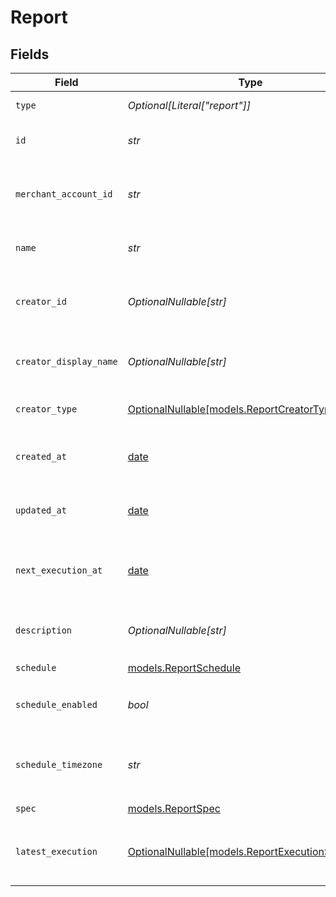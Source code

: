 # Report


## Fields

| Field                                                                                  | Type                                                                                   | Required                                                                               | Description                                                                            | Example                                                                                |
| -------------------------------------------------------------------------------------- | -------------------------------------------------------------------------------------- | -------------------------------------------------------------------------------------- | -------------------------------------------------------------------------------------- | -------------------------------------------------------------------------------------- |
| `type`                                                                                 | *Optional[Literal["report"]]*                                                          | :heavy_minus_sign:                                                                     | Always `report`.                                                                       | report                                                                                 |
| `id`                                                                                   | *str*                                                                                  | :heavy_check_mark:                                                                     | The unique ID for the report.                                                          | a1b2c3d4-5678-90ab-cdef-1234567890ab                                                   |
| `merchant_account_id`                                                                  | *str*                                                                                  | :heavy_check_mark:                                                                     | The merchant account ID this report belongs to.                                        | merchant-account-12345                                                                 |
| `name`                                                                                 | *str*                                                                                  | :heavy_check_mark:                                                                     | The name of the report.                                                                | Monthly Transaction Report                                                             |
| `creator_id`                                                                           | *OptionalNullable[str]*                                                                | :heavy_minus_sign:                                                                     | The ID of the user who created the report.                                             | d290f1ee-6c54-4b01-90e6-d701748f0851                                                   |
| `creator_display_name`                                                                 | *OptionalNullable[str]*                                                                | :heavy_minus_sign:                                                                     | The display name of the report creator.                                                | Jane Doe                                                                               |
| `creator_type`                                                                         | [OptionalNullable[models.ReportCreatorType]](../models/reportcreatortype.md)           | :heavy_minus_sign:                                                                     | The type of the report creator.                                                        | user                                                                                   |
| `created_at`                                                                           | [date](https://docs.python.org/3/library/datetime.html#date-objects)                   | :heavy_check_mark:                                                                     | The date this report was created at.                                                   | 2024-05-30T12:34:56.000Z                                                               |
| `updated_at`                                                                           | [date](https://docs.python.org/3/library/datetime.html#date-objects)                   | :heavy_check_mark:                                                                     | The date this report was last updated.                                                 | 2024-05-30T13:00:00.000Z                                                               |
| `next_execution_at`                                                                    | [date](https://docs.python.org/3/library/datetime.html#date-objects)                   | :heavy_minus_sign:                                                                     | The next scheduled execution time for the report.                                      | 2024-06-01T00:00:00.000Z                                                               |
| `description`                                                                          | *OptionalNullable[str]*                                                                | :heavy_minus_sign:                                                                     | A description of the report.                                                           | Monthly transaction summary for May 2024.                                              |
| `schedule`                                                                             | [models.ReportSchedule](../models/reportschedule.md)                                   | :heavy_check_mark:                                                                     | N/A                                                                                    |                                                                                        |
| `schedule_enabled`                                                                     | *bool*                                                                                 | :heavy_check_mark:                                                                     | Whether the report schedule is enabled.                                                | true                                                                                   |
| `schedule_timezone`                                                                    | *str*                                                                                  | :heavy_check_mark:                                                                     | The timezone for the report schedule.                                                  | UTC                                                                                    |
| `spec`                                                                                 | [models.ReportSpec](../models/reportspec.md)                                           | :heavy_check_mark:                                                                     | N/A                                                                                    |                                                                                        |
| `latest_execution`                                                                     | [OptionalNullable[models.ReportExecutionSummary]](../models/reportexecutionsummary.md) | :heavy_minus_sign:                                                                     | The latest execution summary for the report.                                           |                                                                                        |